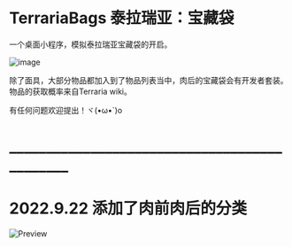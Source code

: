 # TerrariaBags 泰拉瑞亚：宝藏袋

 一个桌面小程序，模拟泰拉瑞亚宝藏袋的开启。
 
 ![image](https://user-images.githubusercontent.com/106237365/191271073-337de521-3066-4703-8a1e-2c7b8ec537c3.png)
 
 除了面具，大部分物品都加入到了物品列表当中，肉后的宝藏袋会有开发者套装。物品的获取概率来自Terraria wiki。
 
 有任何问题欢迎提出！ヾ(•ω•`)o
 
 # _____________________________________________
 # 2022.9.22 添加了肉前肉后的分类
 
 ![Preview](https://user-images.githubusercontent.com/106237365/191667190-a6b22038-2355-4db5-a045-52d40f9902b4.gif)

